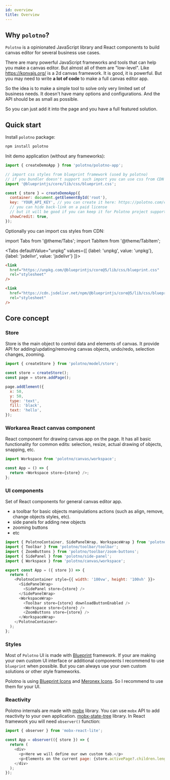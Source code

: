 ```yaml
---
id: overview
title: Overview
---
```


## Why `polotno`?

`Polotno` is a opinionated JavaScript library and React components to build canvas editor for several business use cases.

There are many powerful JavaScript frameworks and tools that can help you make a canvas editor. But almost all of them are "low-level". Like https://konvajs.org/ is a 2d canvas framework. It is good, it is powerful. But you may need to write **a lot of code** to make a full canvas editor app.

So the idea is to make a simple tool to solve only very limited set of business needs. It doesn't have many options and configurations. And the API should be as small as possible.

So you can just add it into the page and you have a full featured solution.

## Quick start

Install `polotno` package:

```bash
npm install polotno
```

Init demo application (without any frameworks):

```js
import { createDemoApp } from 'polotno/polotno-app';

// import css styles from blueprint framework (used by polotno)
// if you bundler doesn't support such import you can use css from CDN (see bellow)
import '@blueprintjs/core/lib/css/blueprint.css';

const { store } = createDemoApp({
  container: document.getElementById('root'),
  key: 'YOUR_API_KEY', // you can create it here: https://polotno.com/cabinet/
  // you can hide back-link on a paid license
  // but it will be good if you can keep it for Polotno project support
  showCredit: true,
});
```

Optionally you can import css styles from CDN:

import Tabs from '@theme/Tabs';
import TabItem from '@theme/TabItem';

<Tabs
defaultValue="unpkg"
values={[
{label: 'unpkg', value: 'unpkg'},
{label: 'jsdelivr', value: 'jsdelivr'}
]}>
<TabItem value="unpkg">

```html
<link
  href="https://unpkg.com/@blueprintjs/core@5/lib/css/blueprint.css"
  rel="stylesheet"
/>
```

</TabItem>
<TabItem value="jsdelivr">

```html
<link
  href="https://cdn.jsdelivr.net/npm/@blueprintjs/core@5/lib/css/blueprint.css"
  rel="stylesheet"
/>
```

</TabItem>

</Tabs>

## Core concept

### Store

Store is the main object to control data and elements of canvas. It provide API for adding/updating/removing canvas objects, undo/redo, selection changes, zooming.

```js
import { createStore } from 'polotno/model/store';

const store = createStore();
const page = store.addPage();

page.addElement({
  x: 50,
  y: 50,
  type: 'text',
  fill: 'black',
  text: 'hello',
});
```

### Workarea React canvas component

React component for drawing canvas app on the page. It has all basic functionality for common edits: selection, resize, actual drawing of objects, snapping, etc.

```js
import Workspace from 'polotno/canvas/workspace';

const App = () => {
  return <Workspace store={store} />;
};
```

### UI components

Set of React components for general canvas editor app.

- a toolbar for basic objects manipulations actions (such as align, remove, change objects styles, etc).
- side panels for adding new objects
- zooming buttons
- etc

```js
import { PolotnoContainer, SidePanelWrap, WorkspaceWrap } from 'polotno';
import { Toolbar } from 'polotno/toolbar/toolbar';
import { ZoomButtons } from 'polotno/toolbar/zoom-buttons';
import { SidePanel } from 'polotno/side-panel';
import { Workspace } from 'polotno/canvas/workspace';

export const App = ({ store }) => {
  return (
    <PolotnoContainer style={{ width: '100vw', height: '100vh' }}>
      <SidePanelWrap>
        <SidePanel store={store} />
      </SidePanelWrap>
      <WorkspaceWrap>
        <Toolbar store={store} downloadButtonEnabled />
        <Workspace store={store} />
        <ZoomButtons store={store} />
      </WorkspaceWrap>
    </PolotnoContainer>
  );
};
```

### Styles

Most of `Polotno` UI is made with [Blueprint](https://blueprintjs.com/) framework. If your are making your own custom UI interface or additional components I recommend to use `blueprint` when possible. But you can always use your own custom solutions or other style frameworks.

Polotno is using [Blueprint Icons](https://blueprintjs.com/docs/#icons) and [Meronex Icons](https://icons.meronex.com/). So I recommend to use them for your UI.

### Reactivity

Polotno internals are made with [mobx](https://mobx.js.org/) library. You can use `mobx` API to add reactivity to your own application. [mobx-state-tree](https://mobx-state-tree.js.org/intro/welcome) library. In React framework you will need `observer()` function:

```js
import { observer } from 'mobx-react-lite';

const App = observer(({ store }) => {
  return (
    <div>
      <p>Here we will define our own custom tab.</p>
      <p>Elements on the current page: {store.activePage?.children.length}</p>
    </div>
  );
});
```
